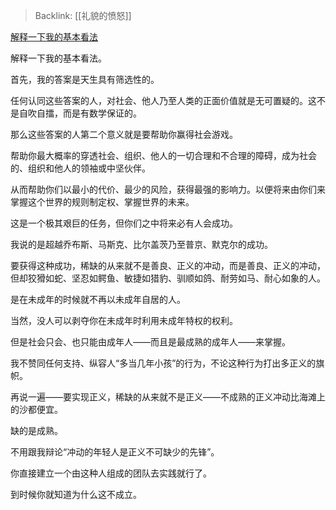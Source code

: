 > Backlink: [[礼貌的愤怒]]

[解释一下我的基本看法](https://www.zhihu.com/pin/1611732383689822208)

解释一下我的基本看法。  
  
首先，我的答案是天生具有筛选性的。  
  
任何认同这些答案的人，对社会、他人乃至人类的正面价值就是无可置疑的。这不是自吹自擂，而是有数学保证的。  
  
那么这些答案的人第二个意义就是要帮助你赢得社会游戏。  
  
帮助你最大概率的穿透社会、组织、他人的一切合理和不合理的障碍，成为社会的、组织和他人的领袖或中坚伙伴。  
  
从而帮助你们以最小的代价、最少的风险，获得最强的影响力。以便将来由你们来掌握这个世界的规则制定权、掌握世界的未来。  
  
这是一个极其艰巨的任务，但你们之中将来必有人会成功。  
  
我说的是超越乔布斯、马斯克、比尔盖茨乃至普京、默克尔的成功。  
  
要获得这种成功，稀缺的从来就不是善良、正义的冲动，而是善良、正义的冲动，但却狡猾如蛇、坚忍如鳄鱼、敏捷如猎豹、驯顺如鸽、耐劳如马、耐心如象的人。  
  
是在未成年的时候就不再以未成年自居的人。  
  
当然，没人可以剥夺你在未成年时利用未成年特权的权利。  
  
但是社会只会、也只能由成年人——而且是最成熟的成年人——来掌握。  
  
我不赞同任何支持、纵容人“多当几年小孩”的行为，不论这种行为打出多正义的旗帜。  
  
再说一遍——要实现正义，稀缺的从来就不是正义——不成熟的正义冲动比海滩上的沙都便宜。  
  
缺的是成熟。  
  
不用跟我辩论“冲动的年轻人是正义不可缺少的先锋”。  
  
你直接建立一个由这种人组成的团队去实践就行了。  
  
到时候你就知道为什么这不成立。
